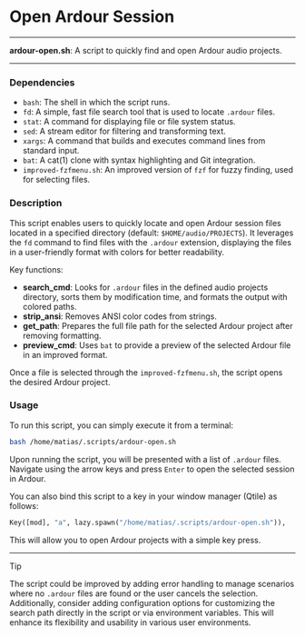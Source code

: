 # Open Ardour Session

---

**ardour-open.sh**: A script to quickly find and open Ardour audio projects.

---

### Dependencies

- `bash`: The shell in which the script runs.
- `fd`: A simple, fast file search tool that is used to locate `.ardour` files.
- `stat`: A command for displaying file or file system status.
- `sed`: A stream editor for filtering and transforming text.
- `xargs`: A command that builds and executes command lines from standard input.
- `bat`: A cat(1) clone with syntax highlighting and Git integration.
- `improved-fzfmenu.sh`: An improved version of `fzf` for fuzzy finding, used for selecting files.

### Description

This script enables users to quickly locate and open Ardour session files located in a specified directory (default: `$HOME/audio/PROJECTS`). It leverages the `fd` command to find files with the `.ardour` extension, displaying the files in a user-friendly format with colors for better readability.

Key functions:
- **search_cmd**: Looks for `.ardour` files in the defined audio projects directory, sorts them by modification time, and formats the output with colored paths.
- **strip_ansi**: Removes ANSI color codes from strings.
- **get_path**: Prepares the full file path for the selected Ardour project after removing formatting.
- **preview_cmd**: Uses `bat` to provide a preview of the selected Ardour file in an improved format.

Once a file is selected through the `improved-fzfmenu.sh`, the script opens the desired Ardour project.

### Usage

To run this script, you can simply execute it from a terminal:

```bash
bash /home/matias/.scripts/ardour-open.sh
```

Upon running the script, you will be presented with a list of `.ardour` files. Navigate using the arrow keys and press `Enter` to open the selected session in Ardour.

You can also bind this script to a key in your window manager (Qtile) as follows:

```python
Key([mod], "a", lazy.spawn("/home/matias/.scripts/ardour-open.sh")),
```

This will allow you to open Ardour projects with a simple key press.

---

> [!TIP] 
> The script could be improved by adding error handling to manage scenarios where no `.ardour` files are found or the user cancels the selection. Additionally, consider adding configuration options for customizing the search path directly in the script or via environment variables. This will enhance its flexibility and usability in various user environments.